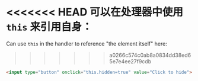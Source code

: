<<<<<<< HEAD
可以在处理器中使用 `this` 来引用自身：
=======
Can use `this` in the handler to reference "the element itself" here:
>>>>>>> a0266c574c0ab8a0834dd38ed65e7e4ee27f9cdb

```html run height=50
<input type="button" onclick="this.hidden=true" value="Click to hide">
```
